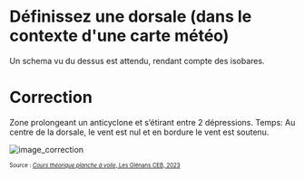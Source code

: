 ﻿# Définissez une dorsale (dans le contexte d'une carte météo)
  Un schema vu du dessus est attendu, rendant compte des isobares.

# Correction

Zone prolongeant un anticyclone et s’étirant entre 2 dépressions.
Temps: Au centre de la dorsale, le vent est nul et en bordure le vent est soutenu.

![image_correction](./images/dorsale.png)

<sup><sub>Source : [*Cours théorique planche à voile*, Les Glénans CEB, 2023](https://encadrementbenevole.glenans.asso.fr/wp-content/uploads/2023/07/Cours-theorique-PAV-Version-1.pdf) </sub></sup>